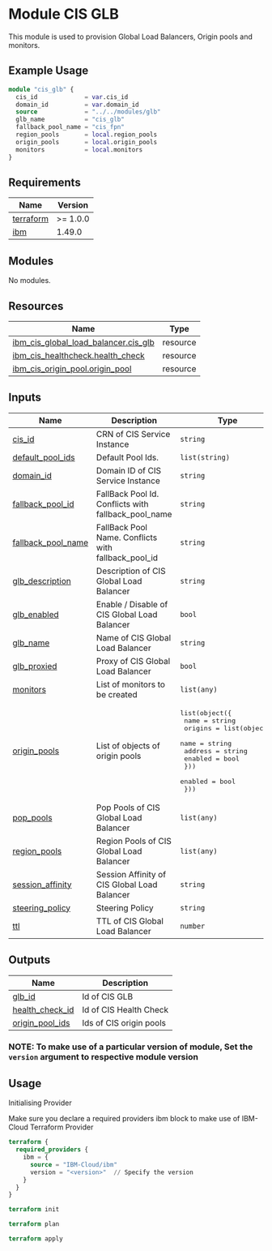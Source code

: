 # Module CIS GLB

This module is used to provision Global Load Balancers, Origin pools and monitors.

## Example Usage

```terraform
module "cis_glb" {
  cis_id             = var.cis_id
  domain_id          = var.domain_id
  source             = "../../modules/glb"
  glb_name           = "cis_glb"
  fallback_pool_name = "cis_fpn"
  region_pools       = local.region_pools
  origin_pools       = local.origin_pools
  monitors           = local.monitors
}

```

<!-- BEGINNING OF PRE-COMMIT-TERRAFORM DOCS HOOK -->
## Requirements

| Name | Version |
|------|---------|
| <a name="requirement_terraform"></a> [terraform](#requirement\_terraform) | >= 1.0.0 |
| <a name="requirement_ibm"></a> [ibm](#requirement\_ibm) | 1.49.0 |

## Modules

No modules.

## Resources

| Name | Type |
|------|------|
| [ibm_cis_global_load_balancer.cis_glb](https://registry.terraform.io/providers/IBM-Cloud/ibm/1.49.0/docs/resources/cis_global_load_balancer) | resource |
| [ibm_cis_healthcheck.health_check](https://registry.terraform.io/providers/IBM-Cloud/ibm/1.49.0/docs/resources/cis_healthcheck) | resource |
| [ibm_cis_origin_pool.origin_pool](https://registry.terraform.io/providers/IBM-Cloud/ibm/1.49.0/docs/resources/cis_origin_pool) | resource |

## Inputs

| Name | Description | Type | Default | Required |
|------|-------------|------|---------|:--------:|
| <a name="input_cis_id"></a> [cis\_id](#input\_cis\_id) | CRN of CIS Service Instance | `string` | n/a | yes |
| <a name="input_default_pool_ids"></a> [default\_pool\_ids](#input\_default\_pool\_ids) | Default Pool Ids. | `list(string)` | `null` | no |
| <a name="input_domain_id"></a> [domain\_id](#input\_domain\_id) | Domain ID of CIS Service Instance | `string` | n/a | yes |
| <a name="input_fallback_pool_id"></a> [fallback\_pool\_id](#input\_fallback\_pool\_id) | FallBack Pool Id. Conflicts with fallback\_pool\_name | `string` | `null` | no |
| <a name="input_fallback_pool_name"></a> [fallback\_pool\_name](#input\_fallback\_pool\_name) | FallBack Pool Name. Conflicts with fallback\_pool\_id | `string` | n/a | yes |
| <a name="input_glb_description"></a> [glb\_description](#input\_glb\_description) | Description of CIS Global Load Balancer | `string` | `null` | no |
| <a name="input_glb_enabled"></a> [glb\_enabled](#input\_glb\_enabled) | Enable / Disable of CIS Global Load Balancer | `bool` | `null` | no |
| <a name="input_glb_name"></a> [glb\_name](#input\_glb\_name) | Name of CIS Global Load Balancer | `string` | n/a | yes |
| <a name="input_glb_proxied"></a> [glb\_proxied](#input\_glb\_proxied) | Proxy of CIS Global Load Balancer | `bool` | `null` | no |
| <a name="input_monitors"></a> [monitors](#input\_monitors) | List of monitors to be created | `list(any)` | `[]` | no |
| <a name="input_origin_pools"></a> [origin\_pools](#input\_origin\_pools) | List of objects of origin pools | <pre>list(object({<br>    name = string<br>    origins = list(object({<br>      name    = string<br>      address = string<br>      enabled = bool<br>    }))<br>    enabled = bool<br>  }))</pre> | `[]` | no |
| <a name="input_pop_pools"></a> [pop\_pools](#input\_pop\_pools) | Pop Pools of CIS Global Load Balancer | `list(any)` | `[]` | no |
| <a name="input_region_pools"></a> [region\_pools](#input\_region\_pools) | Region Pools of CIS Global Load Balancer | `list(any)` | `[]` | no |
| <a name="input_session_affinity"></a> [session\_affinity](#input\_session\_affinity) | Session Affinity of CIS Global Load Balancer | `string` | `null` | no |
| <a name="input_steering_policy"></a> [steering\_policy](#input\_steering\_policy) | Steering Policy | `string` | `"off"` | no |
| <a name="input_ttl"></a> [ttl](#input\_ttl) | TTL of CIS Global Load Balancer | `number` | `null` | no |

## Outputs

| Name | Description |
|------|-------------|
| <a name="output_glb_id"></a> [glb\_id](#output\_glb\_id) | Id of CIS GLB |
| <a name="output_health_check_id"></a> [health\_check\_id](#output\_health\_check\_id) | Id of CIS Health Check |
| <a name="output_origin_pool_ids"></a> [origin\_pool\_ids](#output\_origin\_pool\_ids) | Ids of CIS origin pools |
<!-- END OF PRE-COMMIT-TERRAFORM DOCS HOOK -->

### NOTE: To make use of a particular version of module, Set the `version` argument to respective module version


## Usage

Initialising Provider

Make sure you declare a required providers ibm block to make use of IBM-Cloud Terraform Provider

```terraform
terraform {
  required_providers {
    ibm = {
      source = "IBM-Cloud/ibm"
      version = "<version>"  // Specify the version
    }
  }
}
```

```terraform
terraform init
```

```terraform
terraform plan
```

```terraform
terraform apply
```
